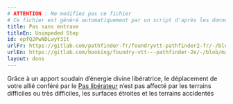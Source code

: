 ```yaml
---
# ATTENTION : Ne modifiez pas ce fichier
# Ce fichier est généré automatiquement par un script d'après les données du module Foundry VTT officiel et de sa traduction
title: Pas sans entrave
titleEn: Unimpeded Step
id: epfQ2PwNDLwyY31t
urlFr: https://gitlab.com/pathfinder-fr/foundryvtt-pathfinder2-fr/-/blob/master/data/feats/epfQ2PwNDLwyY31t.htm
urlEn: https://gitlab.com/hooking/foundry-vtt---pathfinder-2e/-/blob/master/packs/data/feats.db/unimpeded-step.json
layout: dons
---
```

Grâce à un apport soudain d’énergie divine libératrice, le déplacement de votre allié conféré par le [Pas libérateur](../actions/pas-libérateur.html) n’est pas affecté par les terrains difficiles ou très difficiles, les surfaces étroites et les terrains accidentés
